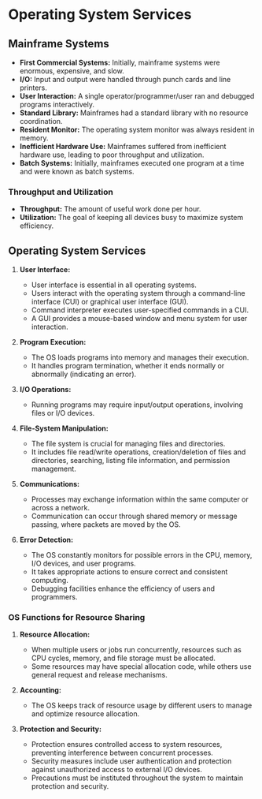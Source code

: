 # Operating System Services

## Mainframe Systems
- **First Commercial Systems:** Initially, mainframe systems were enormous, expensive, and slow.
- **I/O:** Input and output were handled through punch cards and line printers.
- **User Interaction:** A single operator/programmer/user ran and debugged programs interactively.
- **Standard Library:** Mainframes had a standard library with no resource coordination.
- **Resident Monitor:** The operating system monitor was always resident in memory.
- **Inefficient Hardware Use:** Mainframes suffered from inefficient hardware use, leading to poor throughput and utilization.
- **Batch Systems:** Initially, mainframes executed one program at a time and were known as batch systems.

### Throughput and Utilization
- **Throughput:** The amount of useful work done per hour.
- **Utilization:** The goal of keeping all devices busy to maximize system efficiency.

## Operating System Services
1. **User Interface:**
   - User interface is essential in all operating systems.
   - Users interact with the operating system through a command-line interface (CUI) or graphical user interface (GUI).
   - Command interpreter executes user-specified commands in a CUI.
   - A GUI provides a mouse-based window and menu system for user interaction.

2. **Program Execution:**
   - The OS loads programs into memory and manages their execution.
   - It handles program termination, whether it ends normally or abnormally (indicating an error).

3. **I/O Operations:**
   - Running programs may require input/output operations, involving files or I/O devices.

4. **File-System Manipulation:**
   - The file system is crucial for managing files and directories.
   - It includes file read/write operations, creation/deletion of files and directories, searching, listing file information, and permission management.

5. **Communications:**
   - Processes may exchange information within the same computer or across a network.
   - Communication can occur through shared memory or message passing, where packets are moved by the OS.

6. **Error Detection:**
   - The OS constantly monitors for possible errors in the CPU, memory, I/O devices, and user programs.
   - It takes appropriate actions to ensure correct and consistent computing.
   - Debugging facilities enhance the efficiency of users and programmers.

### OS Functions for Resource Sharing
1. **Resource Allocation:**
   - When multiple users or jobs run concurrently, resources such as CPU cycles, memory, and file storage must be allocated.
   - Some resources may have special allocation code, while others use general request and release mechanisms.

2. **Accounting:**
   - The OS keeps track of resource usage by different users to manage and optimize resource allocation.

3. **Protection and Security:**
   - Protection ensures controlled access to system resources, preventing interference between concurrent processes.
   - Security measures include user authentication and protection against unauthorized access to external I/O devices.
   - Precautions must be instituted throughout the system to maintain protection and security.

